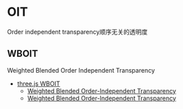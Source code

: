 # OIT

Order independent transparency顺序无关的透明度

## WBOIT

Weighted Blended Order Independent Transparency

- [three.js WBOIT](https://github.com/stevinz/three-wboit)
    - [Weighted Blended Order-Independent Transparency](https://jcgt.org/published/0002/02/09/)
    - [Weighted Blended Order-Independent Transparency](https://jcgt.org/published/0002/02/09/paper.pdf)



